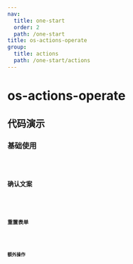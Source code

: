 ```yaml
---
nav:
  title: one-start
  order: 2
  path: /one-start
title: os-actions-operate
group:
  title: actions
  path: /one-start/actions
---
```


# os-actions-operate

## 代码演示

### 基础使用

<code src="../demos/actions/operate/simple.tsx" />

### 确认文案

<code src="../demos/actions/operate/alert.tsx" />

### 重置表单

<code src="../demos/actions/operate/reset-form.tsx" />

### 额外操作

<code src="../demos/actions/operate/actions.tsx" />

<API exports='["ActionsOperateSettings", "ActionsOperateRequests"]' src="../actions/operate.tsx"></API>
